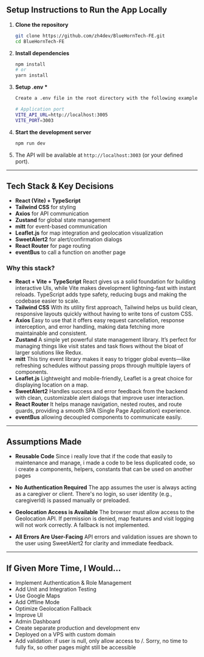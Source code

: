 ## Setup Instructions to Run the App Locally

1. **Clone the repository**

   ```bash
   git clone https://github.com/zh4dev/BlueHornTech-FE.git
   cd BlueHornTech-FE
   ```

2. **Install dependencies**

   ```bash
   npm install
   # or
   yarn install
   ```

3. **Setup .env \***

   ```bash
   Create a .env file in the root directory with the following example values:

   # Application port
   VITE_API_URL=http://localhost:3005
   VITE_PORT=3003
   ```

4. **Start the development server**

   ```bash
   npm run dev
   ```

5. The API will be available at `http://localhost:3003` (or your defined port).

---

## Tech Stack & Key Decisions

- **React (Vite) + TypeScript**
- **Tailwind CSS** for styling
- **Axios** for API communication
- **Zustand** for global state management
- **mitt** for event-based communication
- **Leaflet.js** for map integration and geolocation visualization
- **SweetAlert2** for alert/confirmation dialogs
- **React Router** for page routing
- **eventBus** to call a function on another page

### Why this stack?

- **React + Vite + TypeScript** React gives us a solid foundation for building interactive UIs, while Vite makes development lightning-fast with instant reloads. TypeScript adds type safety, reducing bugs and making the codebase easier to scale.
- **Tailwind CSS** With its utility first approach, Tailwind helps us build clean, responsive layouts quickly without having to write tons of custom CSS.
- **Axios** Easy to use that it offers easy request cancellation, response interception, and error handling, making data fetching more maintainable and consistent.
- **Zustand** A simple yet powerful state management library. It’s perfect for managing things like visit states and task flows without the bloat of larger solutions like Redux.
- **mitt** This tiny event library makes it easy to trigger global events—like refreshing schedules without passing props through multiple layers of components.
- **Leaflet.js** Lightweight and mobile-friendly, Leaflet is a great choice for displaying location on a map.
- **SweetAlert2** Handles success and error feedback from the backend with clean, customizable alert dialogs that improve user interaction.
- **React Router** It helps manage navigation, nested routes, and route guards, providing a smooth SPA (Single Page Application) experience.
- **eventBus** allowing decoupled components to communicate easily.

---

## Assumptions Made

- **Reusable Code**
  Since i really love that if the code that easily to maintenance and manage, i made a code to be less duplicated code, so i create a components, helpers, constants that can be used
  on another pages

- **No Authentication Required**
  The app assumes the user is always acting as a caregiver or client. There's no login, so user identity (e.g., caregiverId) is passed manually or preloaded.

- **Geolocation Access is Available**
  The browser must allow access to the Geolocation API. If permission is denied, map features and visit logging will not work correctly. A fallback is not implemented.

- **All Errors Are User-Facing**
  API errors and validation issues are shown to the user using SweetAlert2 for clarity and immediate feedback.

---

## If Given More Time, I Would...

- Implement Authentication & Role Management
- Add Unit and Integration Testing
- Use Google Maps
- Add Offline Mode
- Optimize Geolocation Fallback
- Improve UI
- Admin Dashboard
- Create separate production and development env
- Deployed on a VPS with custom domain
- Add validation: if user is null, only allow access to /. Sorry, no time to fully fix, so other pages might still be accessible
